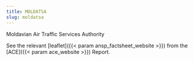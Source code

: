 ```yaml
---
title: MOLDATSA
slug: moldatsa
---
```


Moldavian Air Traffic Services Authority
<!---ansp_factsheet_website and ace_website reference in the config.toml-->
See the relevant [leaflet]({{< param ansp_factsheet_website >}}) from the [ACE]({{< param ace_website >}}) Report.